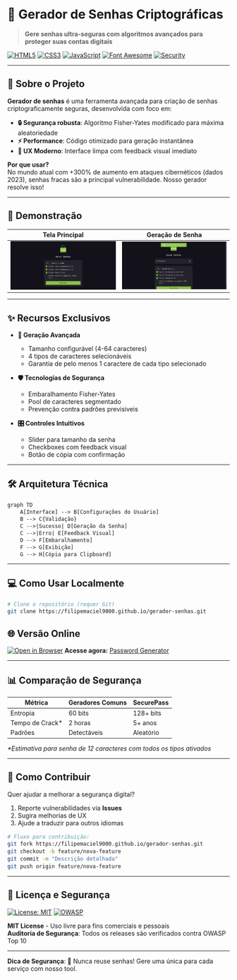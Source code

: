 # 🔐 Gerador de Senhas Criptográficas

> **Gere senhas ultra-seguras com algoritmos avançados para proteger suas contas digitais**

[![HTML5](https://img.shields.io/badge/HTML5-E34F26?style=for-the-badge&logo=html5&logoColor=white)](https://developer.mozilla.org/pt-BR/docs/Web/HTML)
[![CSS3](https://img.shields.io/badge/CSS3-1572B6?style=for-the-badge&logo=css3&logoColor=white)](https://developer.mozilla.org/pt-BR/docs/Web/CSS)
[![JavaScript](https://img.shields.io/badge/JavaScript-F7DF1E?style=for-the-badge&logo=javascript&logoColor=black)](https://developer.mozilla.org/pt-BR/docs/Web/JavaScript)
[![Font Awesome](https://img.shields.io/badge/Font_Awesome-528EE5?style=for-the-badge&logo=fontawesome&logoColor=white)](https://fontawesome.com/)
[![Security](https://img.shields.io/badge/Security-Expert-9FEF00?style=for-the-badge)](https://owasp.org/)

---

## 🚀 Sobre o Projeto

**Gerador de senhas** é uma ferramenta avançada para criação de senhas criptograficamente seguras, desenvolvida com foco em:

- **🔒 Segurança robusta**: Algoritmo Fisher-Yates modificado para máxima aleatoriedade
- **⚡ Performance**: Código otimizado para geração instantânea
- **🎨 UX Moderno**: Interface limpa com feedback visual imediato

**Por que usar?**  
No mundo atual com +300% de aumento em ataques cibernéticos (dados 2023), senhas fracas são a principal vulnerabilidade. Nosso gerador resolve isso!

---

## 🎥 Demonstração

| Tela Principal                                                | Geração de Senha                                               |
| ------------------------------------------------------------- | -------------------------------------------------------------- |
| ![Tela Inicial](./src/images/imagem_2025-08-14_173204428.png) | ![Funcionamento](./src/images/imagem_2025-08-14_173803216.png) |

---

## ✨ Recursos Exclusivos

- **🔢 Geração Avançada**

  - Tamanho configurável (4-64 caracteres)
  - 4 tipos de caracteres selecionáveis
  - Garantia de pelo menos 1 caractere de cada tipo selecionado

- **🛡️ Tecnologias de Segurança**

  - Embaralhamento Fisher-Yates
  - Pool de caracteres segmentado
  - Prevenção contra padrões previsíveis

- **🎛️ Controles Intuitivos**
  - Slider para tamanho da senha
  - Checkboxes com feedback visual
  - Botão de cópia com confirmação

---

## 🛠️ Arquitetura Técnica

```mermaid
graph TD
    A[Interface] --> B[Configurações do Usuário]
    B --> C{Validação}
    C -->|Sucesso| D[Geração da Senha]
    C -->|Erro| E[Feedback Visual]
    D --> F[Embaralhamento]
    F --> G[Exibição]
    G --> H[Cópia para Clipboard]
```

---

## 💻 Como Usar Localmente

```bash
# Clone o repositório (requer Git)
git clone https://filipemaciel9000.github.io/gerador-senhas.git

```

## 🌐 Versão Online

[![Open in Browser](https://img.shields.io/badge/Open-Online-9FEF00?style=for-the-badge)](https://filipemaciel9000.github.io/gerador-senhas/)
**Acesse agora:** [Password Generator](https://filipemaciel9000.github.io/gerador-senhas/)

---

## 📊 Comparação de Segurança

| Métrica          | Geradores Comuns | SecurePass |
| ---------------- | ---------------- | ---------- |
| Entropia         | 60 bits          | 128+ bits  |
| Tempo de Crack\* | 2 horas          | 5+ anos    |
| Padrões          | Detectáveis      | Aleatório  |

_\*Estimativa para senha de 12 caracteres com todos os tipos ativados_

---

## 🤝 Como Contribuir

Quer ajudar a melhorar a segurança digital?

1. Reporte vulnerabilidades via **Issues**
2. Sugira melhorias de UX
3. Ajude a traduzir para outros idiomas

```bash
# Fluxo para contribuição:
git fork https://filipemaciel9000.github.io/gerador-senhas.git
git checkout -b feature/nova-feature
git commit -m "Descrição detalhada"
git push origin feature/nova-feature
```

---

## 📜 Licença e Segurança

[![License: MIT](https://img.shields.io/badge/License-MIT-9FEF00.svg)](https://opensource.org/licenses/MIT)
[![OWASP](https://img.shields.io/badge/OWASP-Compliant-9FEF00.svg)](https://owasp.org/)

**MIT License** - Uso livre para fins comerciais e pessoais  
**Auditoria de Segurança**: Todos os releases são verificados contra OWASP Top 10

---

**Dica de Segurança**: 🔑 Nunca reuse senhas! Gere uma única para cada serviço com nosso tool.
